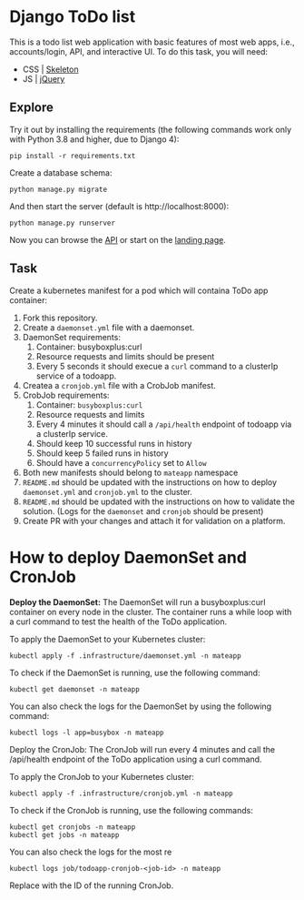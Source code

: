 # Django ToDo list

This is a todo list web application with basic features of most web apps, i.e., accounts/login, API, and interactive UI. To do this task, you will need:

- CSS | [Skeleton](http://getskeleton.com/)
- JS  | [jQuery](https://jquery.com/)

## Explore

Try it out by installing the requirements (the following commands work only with Python 3.8 and higher, due to Django 4):

```
pip install -r requirements.txt
```

Create a database schema:

```
python manage.py migrate
```

And then start the server (default is http://localhost:8000):

```
python manage.py runserver
```

Now you can browse the [API](http://localhost:8000/api/) or start on the [landing page](http://localhost:8000/).

## Task

Create a kubernetes manifest for a pod which will containa ToDo app container:

1. Fork this repository.
1. Create a `daemonset.yml` file with a daemonset.
1. DaemonSet requirements:
    1. Container: busyboxplus:curl
    1. Resource requests and limits should be present
    1. Every 5 seconds it should execue a `curl` command to a clusterIp service of a todoapp.
1. Createa a `cronjob.yml` file with a CrobJob manifest.
1. CrobJob requirements:
    1. Container: `busyboxplus:curl`
    1. Resource requests and limits
    1. Every 4 minutes it should call a `/api/health` endpoint of todoapp via a clusterIp service.
    1. Should keep 10 successful runs in history
    1. Should keep 5 failed runs in history
    1. Should have a `concurrencyPolicy` set to `Allow`
1. Both new manifests should belong to `mateapp` namespace
1. `README.md` should be updated with the instructions on how to deploy `daemonset.yml` and `cronjob.yml` to the cluster.
1. `README.md` should be updated with the instructions on how to validate the solution. (Logs for the `daemonset` and `cronjob` should be present)
1. Create PR with your changes and attach it for validation on a platform.


# How to deploy DaemonSet and CronJob

**Deploy the DaemonSet:** The DaemonSet will run a busyboxplus:curl container on every node in the cluster. The container runs a while loop with a curl command to test the health of the ToDo application.

To apply the DaemonSet to your Kubernetes cluster:

 ``` 
kubectl apply -f .infrastructure/daemonset.yml -n mateapp
 ```

To check if the DaemonSet is running, use the following command:

```
kubectl get daemonset -n mateapp
```

You can also check the logs for the DaemonSet by using the following command:

```
kubectl logs -l app=busybox -n mateapp
```

Deploy the CronJob: The CronJob will run every 4 minutes and call the /api/health endpoint of the ToDo application using a curl command.

To apply the CronJob to your Kubernetes cluster:

```
kubectl apply -f .infrastructure/cronjob.yml -n mateapp
```

To check if the CronJob is running, use the following commands:

```
kubectl get cronjobs -n mateapp
kubectl get jobs -n mateapp
```

You can also check the logs for the most re
```
kubectl logs job/todoapp-cronjob-<job-id> -n mateapp
```
Replace <job-id> with the ID of the running CronJob.
